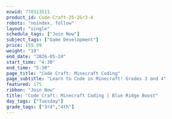 ```yaml
---
ecwid: 770313511
product_id: Code-Craft-25-2Gr3-4
robots: "noindex, follow"
layout: "single"
schedule_tags: ["Join Now"]
subject_tags: ["Game Development"]
price: 159.99
weight: "19"
end_date: "2026-05-24"
start_time: "4:30"
end_time: "5:30"
page_title: "Code Craft: Minecraft Coding"
page_subtitle: "Learn to Code in Minecraft! Grades 3 and 4"
featured: 175
ribbon: "Join Now"
title: "Code Craft: Minecraft Coding | Blue Ridge Boost"
day_tags: ["Tuesday"]
grade_tags: ["3rd","4th"]
---
```

